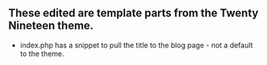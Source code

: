 ## These edited are template parts from the Twenty Nineteen theme.
* index.php has a snippet to pull the title to the blog page - not a default to the theme.
